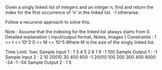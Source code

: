 Given a singly linked list of integers and an integer n, find and return the index for the first occurrence of 'n' in the linked list. -1 otherwise.

Follow a recursive approach to solve this.

Note :
Assume that the Indexing for the linked list always starts from 0.
Detailed explanation ( Input/output format, Notes, Images )
 Constraints :
1 <= t <= 10^2
0 <= M <= 10^5
Where M is the size of the singly linked list.

Time Limit:  1sec
Sample Input 1 :
1
3 4 5 2 6 1 9 -1
100
Sample Output 1 :
-1
Sample Input 2 :
2
10 20010 30 400 600 -1
20010
100 200 300 400 9000 -34 -1
-34
Sample Output 2 :
1
5


